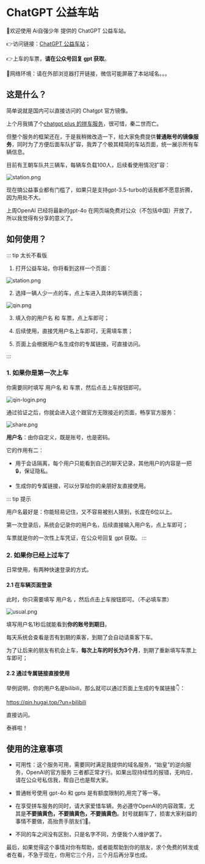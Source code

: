 # ChatGPT 公益车站

🎉欢迎使用 Ai自强少年 提供的 ChatGPT 公益车站。

👉访问链接：[ChatGPT 公益车站](https://station.hugai.top)；

👉上车的车票，**请在公众号回复 gpt 获取**。

🚦网络环境：请在外部浏览器打开链接，微信可能屏蔽了本站域名。。。

## 这是什么？

简单说就是国内可以直接访问的 Chatgpt 官方镜像。

上个月我搞了个[chatgpt plus 的拼车服务](/productivity/plus.md)，很可惜，秦二世而亡。

但整个服务的框架还在，于是我稍微改造一下，给大家免费提供**普通账号的镜像服务**，同时为了方便后面车队扩容，我弄了个极其精简的车站页面，统一展示所有车辆信息。

目前有王朝车队共三辆车，每辆车负载100人，后续看使用情况扩容：

![station.png](station/station.png)

现在搞公益事业都有门槛了，如果只是支持gpt-3.5-turbo的话我都不愿意折腾，因为用处不大。

上周OpenAI 已经将最新的gpt-4o 在网页端免费对公众（不包括中国）开放了，所以我觉得有分享的意义了。

## 如何使用？

::: tip 太长不看版

1. 打开公益车站，你将看到这样一个页面：

![station.png](station/station.png)

2. 选择一辆人少一点的车，点上车进入具体的车辆页面；

![qin.png](station/qin.png)

3. 填入你的用户名 和 车票，点上车即可；

4. 后续使用，直接凭用户名上车即可，无需填车票；

5. 页面上会根据用户名生成你的专属链接，可直接访问。

:::

### 1. 如果你是第一次上车

你需要同时填写 用户名 和 车票，然后点击上车按钮即可。

![qin-login.png](station/qin-login.png)

通过验证之后，你就会进入这个跟官方无限接近的页面，畅享官方服务：

![share.png](station/share.png)


**用户名**：由你自定义，既是账号，也是密码。

它的作用有二：

- 用于会话隔离，每个用户只能看到自己的聊天记录，其他用户的内容是一把🔒，保证隐私。

- 生成你的专属链接，可以分享给你的亲朋好友直接使用。

::: tip 提示

用户名最好是：你能轻易记住，又不容易被别人猜到，长度在6位以上。

第一次登录后，系统会记录你的用户名，后续直接输入用户名，点上车即可；

车票就是你的一次性上车凭证，在公众号回复 gpt 获取。
:::


### 2. 如果你已经上过车了

日常使用，有两种快速登录的方式。

#### 2.1 在车辆页面登录

此时，你只需要填写 用户名 ，然后点击上车按钮即可。（不必填车票）

![usual.png](station/usual.png)

填写用户名1秒后就能看到**你的账号到期日**。

每天系统会查看是否有到期的乘客，到期了会自动请乘客下车。

为了让后来的朋友有机会上车，**每次上车的时长为3个月**，到期了重新填写车票上车即可；

#### 2.2 通过专属链接直接使用

举例说明，你的用户名是bilibili，那么就可以通过页面上生成的专属链接👇：

https://qin.hugai.top/?un=bilibili

直接访问。

泰裤啦！

## 使用的注意事项

- 可用性：这个服务可用，需要同时满足我提供的域名服务，“始皇”的逆向服务，OpenAI的官方服务 三者都正常才行。如果出现持续性的报错，无响应，请在公众号私信我，帮自己也是帮大家。

- 普通帐号使用 gpt-4o 和 gpts 是有额度限制的,用完了等一等。

- 在享受拼车服务的同时，请大家爱惜车辆，务必遵守OpenAI的内容政策，尤其是**不要搞黄色，不要搞黄色，不要搞黄色**。封号就翻车了，损害大家利益的事情不要做，高抬贵手朋友们🤷。

- 不同的车之间没有区别，只是名字不同，方便我个人维护罢了。

最后，如果觉得这个事情对你有帮助，或者能帮助到你的朋友，求个免费的转发或者在看，不急于现在，你用它三个月，三个月后再分享也成。